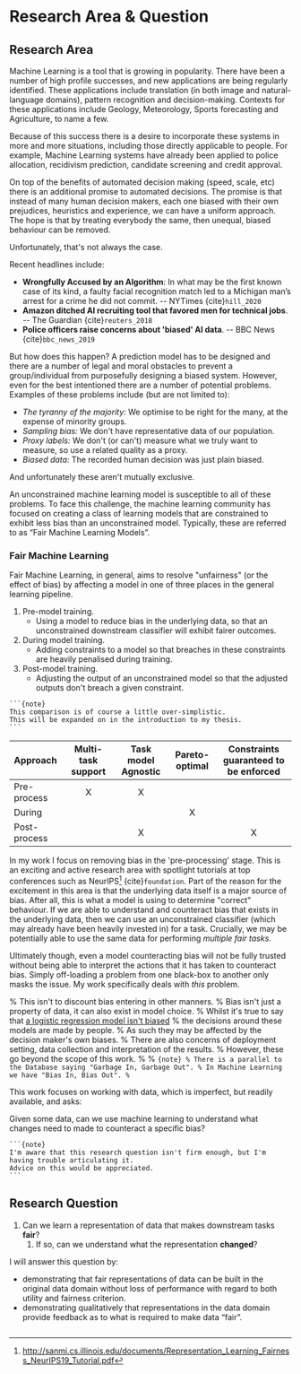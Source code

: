 # Research Area & Question

## Research Area

Machine Learning is a tool that is growing in popularity.
There have been a number of high profile successes, and new applications are being regularly identified.
These applications include translation (in both image and natural-language domains), pattern recognition and decision-making.
Contexts for these applications include Geology, Meteorology, Sports forecasting and Agriculture, to name a few.

Because of this success there is a desire to incorporate these systems in more and more situations, including those directly applicable to people.
For example, Machine Learning systems have already been applied to police allocation, recidivism prediction, candidate screening and credit approval.

On top of the benefits of automated decision making (speed, scale, etc) there is an additional promise to automated decisions.
The promise is that instead of many human decision makers, each one biased with their own prejudices, heuristics and experience, we can have a uniform approach.
The hope is that by treating everybody the same, then unequal, biased behaviour can be removed.

Unfortunately, that's not always the case.

Recent headlines include:
- **Wrongfully Accused by an Algorithm**: In what may be the first known case of its kind, a faulty facial recognition match 
led to a Michigan man’s arrest for a crime he did not commit. -- NYTimes {cite}`hill_2020`
- **Amazon ditched AI recruiting tool that favored men for technical jobs**. -- The Guardian {cite}`reuters_2018`
- **Police officers raise concerns about 'biased' AI data**. -- BBC News {cite}`bbc_news_2019`

But how does this happen?
A prediction model has to be designed and there are a number of legal and moral obstacles to prevent a group/individual from purposefully designing a biased system.
However, even for the best intentioned there are a number of potential problems.
Examples of these problems include (but are not limited to):

- _The tyranny of the majority:_ We optimise to be right for the many, at the expense of minority groups.
- _Sampling bias:_ We don't have representative data of our population.
- _Proxy labels:_ We don't (or can't) measure what we truly want to measure, so use a related quality as a proxy.
- _Biased data:_ The recorded human decision was just plain biased.

And unfortunately these aren't mutually exclusive.

An unconstrained machine learning model is susceptible to all of these problems.
To face this challenge, the machine learning community has focused on creating a class of learning models that are constrained 
to exhibit less bias than an unconstrained model.
Typically, these are referred to as “Fair Machine Learning Models”.

### Fair Machine Learning

Fair Machine Learning, in general, aims to resolve "unfairness" (or the effect of bias) by affecting a model in one of 
three places in the general learning pipeline.
1. Pre-model training.
    - Using a model to reduce bias in the underlying data, so that an unconstrained downstream classifier will exhibit fairer outcomes.  
2. During model training.
    - Adding constraints to a model so that breaches in these constraints are heavily penalised during training.
3. Post-model training.
    - Adjusting the output of an unconstrained model so that the adjusted outputs don't breach a given constraint.

````{margin}
```{note}
This comparison is of course a little over-simplistic.
This will be expanded on in the introduction to my thesis.
``` 
````
| Approach      | Multi-task support    | Task model Agnostic   | Pareto-optimal | Constraints guaranteed to be enforced | 
| :---          | :---:                 | :---:                 | :---:          | :---:                                 |
| Pre-process   | X                     |  X                    |                |                                       |
| During        |                       |                       | X              |                                       |
| Post-process  |                       |  X                    |                | X                                     |

In my work I focus on removing bias in the 'pre-processing' stage. 
This is an exciting and active research area with spotlight tutorials at top conferences such as NeurIPS[^footnote] {cite}`foundation`.
Part of the reason for the excitement in this area is that the underlying data itself is a major source of bias.
After all, this is what a model is using to determine "correct" behaviour.
If we are able to understand and counteract bias that exists in the underlying data, then we can use an unconstrained 
classifier (which may already have been heavily invested in) for a task.
Crucially, we may be potentially able to use the same data for performing _multiple fair tasks_.

Ultimately though, even a model counteracting bias will not be fully trusted without being able to interpret the actions 
that it has taken to counteract bias.
Simply off-loading a problem from one black-box to another only masks the issue.
My work specifically deals with _this_ problem.

% This isn't to discount bias entering in other manners.
% Bias isn't just a property of data, it can also exist in model choice.
% Whilst it's true to say that [a logistic regression model isn't biased](https://twitter.com/ylecun/status/1204008802086817792?s=20) 
% the decisions around these models are made by people.
% As such they may be affected by the decision maker's own biases.
% There are also concerns of deployment setting, data collection and interpretation of the results.
% However, these go beyond the scope of this work.
% 
% ```{note}
% There is a parallel to the Database saying "Garbage In, Garbage Out".
% In Machine Learning we have "Bias In, Bias Out".
% ```

This work focuses on working with data, which is imperfect, but readily available, and asks:

Given some data, can we use machine learning to understand what changes need to made to counteract a specific bias?

[^footnote]: http://sanmi.cs.illinois.edu/documents/Representation_Learning_Fairness_NeurIPS19_Tutorial.pdf

````{margin}
```{note}
I'm aware that this research question isn't firm enough, but I'm having trouble articulating it. 
Advice on this would be appreciated.
```
````
## Research Question

1. Can we learn a representation of data that makes downstream tasks **fair**?
   1. If so, can we understand what the representation **changed**?
   
I will answer this question by: 
- demonstrating that fair representations of data can be built in the original data domain without loss of performance with regard to both utility and fairness criterion.
- demonstrating qualitatively that representations in the data domain provide feedback as to what is required to make data “fair”.
 

```{bibliography} ../../area_references.bib

```